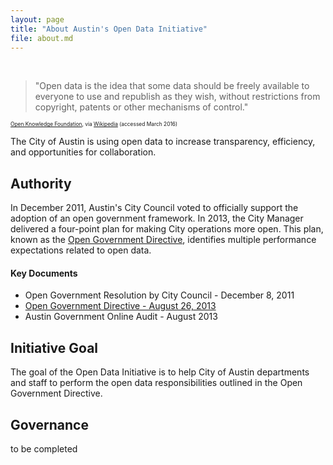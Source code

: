 ```yaml
---
layout: page
title: "About Austin's Open Data Initiative"
file: about.md
---
```


<br/>

> "Open data is the idea that some data should be freely available to everyone to use and republish as they wish, without restrictions from copyright, patents or other mechanisms of control."
>
<small style="font-size:.6em;">[Open Knowledge Foundation](https://okfn.org/opendata/), via [Wikipedia](https://en.wikipedia.org/wiki/Open_data) (accessed March 2016)</small>

The City of Austin is using open data to increase transparency, efficiency, and opportunities for collaboration.

<!-- > The City of Austin is committed to an open and transparent government. I believe this is an integral part of maintaining a vital and robust democracy. -->

<!-- > <em><small>Marc Ott, Austin City Manager, April 2015</small></em> -->

## Authority

In December 2011, Austin's City Council voted to officially support the adoption of an open government framework. In 2013, the City Manager delivered a four-point plan for making City operations more open. This plan, known as the [Open Government Directive]({{site.baseurl}}/directive), identifies multiple performance expectations related to open data.

#### Key Documents

- Open Government Resolution by City Council - December 8, 2011
- [Open Government Directive - August 26, 2013]({{site.baseurl}}/directive)
- Austin Government Online Audit - August 2013

## Initiative Goal

The goal of the Open Data Initiative is to help City of Austin departments and staff to perform the open data responsibilities outlined in the Open Government Directive.


## Governance
to be completed
